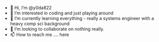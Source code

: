 - 👋 Hi, I’m @y0da822
- 👀 I’m interested in coding and just playing around
- 🌱 I’m currently learning everything - really a systems engineer with a heavy comp sci background
- 💞️ I’m looking to collaborate on nothing really.
- 📫 How to reach me .... here

<!---
y0da822/y0da822 is a ✨ special ✨ repository because its `README.md` (this file) appears on your GitHub profile.
You can click the Preview link to take a look at your changes.
--->
